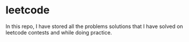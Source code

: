 # leetcode
In this repo, I have stored all the problems solutions that I have solved on leetcode contests and while doing practice.
